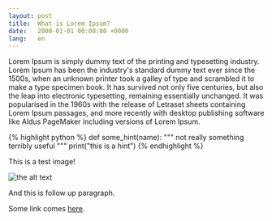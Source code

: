 ```yaml
---
layout: post
title:  What is Lorem Ipsum?
date:   2000-01-01 00:00:00 +0000
lang:   en
---
```


Lorem Ipsum is simply dummy text of the printing and typesetting industry. Lorem
Ipsum has been the industry's standard dummy text ever since the 1500s, when an
unknown printer took a galley of type and scrambled it to make a type specimen
book. It has survived not only five centuries, but also the leap into electronic
typesetting, remaining essentially unchanged. It was popularised in the 1960s
with the release of Letraset sheets containing Lorem Ipsum passages, and more
recently with desktop publishing software like Aldus PageMaker including
versions of Lorem Ipsum.

{% highlight python %}
def some_hint(name):
    """ not really something terribly useful """
    print("this is a hint")
{% endhighlight %}

This is a test image!

![the alt text][test-image]

And this is follow up paragraph.

Some link comes [here][ghpages].

[ghpages]:     https://pavel.raiskup.cz/
[test-image]:  https://praiskup.fedorapeople.org/happy_monkey.png
